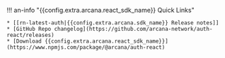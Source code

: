!!! an-info "{{config.extra.arcana.react_sdk_name}} Quick Links"

    * [[rn-latest-auth|{{config.extra.arcana.sdk_name}} Release notes]]
    * [GitHub Repo changelog](https://github.com/arcana-network/auth-react/releases)
    * [Download {{config.extra.arcana.react_sdk_name}}](https://www.npmjs.com/package/@arcana/auth-react)